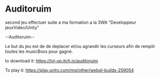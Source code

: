 # Auditoruim

second jeu effectuer suite a ma formation a la 3WA "Developpeur jeuxVideo/Unity"  

--Auditoruim--

Le but du jeu est de de deplacer et/ou agrandir les curseurs afin de remplir toutes les musicBoxs pour gagné.

to download it:
https://lvl-up.itch.io/auditoruim


To play it:
https://play.unity.com/mg/other/webgl-builds-259054


